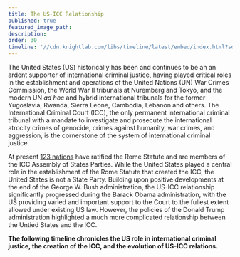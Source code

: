 ```yaml
---
title: The US-ICC Relationship
published: true
featured_image_path:
description:
order: 30
timeline: '//cdn.knightlab.com/libs/timeline/latest/embed/index.html?source=0AtZ5yV_Pso2idDZQRXNfUzQxd3JTQzhhMXg5UEpVYmc&font=Bevan-PotanoSans&maptype=toner&lang=en&height=900'
---
```


The United States (US) historically has been and continues to be an an ardent supporter of international criminal justice, having played critical roles in the establishment and operations of the United Nations (UN) War Crimes Commission, the World War II tribunals at Nuremberg and Tokyo, and the modern UN *ad hoc* and hybrid international tribunals for the former Yugoslavia, Rwanda, Sierra Leone, Cambodia, Lebanon and others. The International Criminal Court (ICC), the only permanent international criminal tribunal with a mandate to investigate and prosecute the international atrocity crimes of genocide, crimes against humanity, war crimes, and aggression, is the cornerstone of the system of international criminal justice.

At present [123 nations](https://asp.icc-cpi.int/en_menus/asp/states%20parties/pages/the%20states%20parties%20to%20the%20rome%20statute.aspx)&nbsp;have ratified the Rome Statute and are members of the ICC Assembly of States Parties. While the United States played a central role in the establishment of the Rome Statute that created the ICC, the United States is not a State Party. Building upon positive developments at the end of the George W. Bush administration, the US-ICC relationship significantly progressed during the Barack Obama administration, with the US providing varied and important support to the Court to the fullest extent allowed under existing US law. However, the policies of the Donald Trump administration highlighted a much more complicated relationship between the Untied States and the ICC.

**The following timeline chronicles the US role in international criminal justice, the creation of the ICC, and the evolution of US-ICC relations.**
